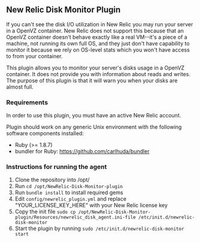 ## New Relic Disk Monitor Plugin

If you can't see the disk I/O utilization in New Relic you may run your server in a OpenVZ container. New Relic does not
support this because that an OpenVZ container doesn't behave exactly like a real VM--it's a piece of a machine, not running 
its own full OS, and they just don't have capability to monitor it because we rely on OS-level stats which you won't have 
access to from your container.

This plugin allows you to monitor your server's disks usage in a OpenVZ container. It does not provide you with information
about reads and writes. The purpose of this plugin is that it will warn you when your disks are almost full.

### Requirements

In order to use this plugin, you must have an active New Relic account.

Plugin should work on any generic Unix environment with the following
software components installed:

  - Ruby (>= 1.8.7)
  - bundler for Ruby: https://github.com/carlhuda/bundler

### Instructions for running the agent

1. Clone the repository into /opt/
2. Run `cd /opt/NewRelic-Disk-Monitor-plugin`
3. Run `bundle install` to install required gems
4. Edit `config/newrelic_plugin.yml` and replace "YOUR_LICENSE_KEY_HERE" with your New Relic license key
5. Copy the init file `sudo cp /opt/NewRelic-Disk-Monitor-plugin/Resources/newrelic_disk_agent.ini-file /etc/init.d/newrelic-disk-monitor`
6. Start the plugin by running `sudo /etc/init.d/newrelic-disk-monitor start` 


